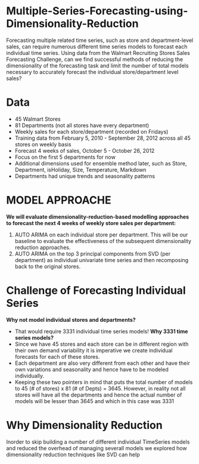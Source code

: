# Multiple-Series-Forecasting-using-Dimensionality-Reduction
Forecasting multiple related time series, such as store and department-level sales, can require numerous different time series models to forecast each individual time series. Using data from the Walmart Recruiting Stores Sales Forecasting Challenge, can we find successful methods of reducing the dimensionality of the forecasting task and limit the number of total models necessary to accurately forecast the individual store/department level sales?

# Data

* 45 Walmart Stores
* 81 Departments (not all stores have every department)
* Weekly sales for each store/department (recorded on Fridays)
* Training data from February 5, 2010 - September 28, 2012 across all 45 stores on weekly basis
* Forecast 4 weeks of sales, October 5 - October 26, 2012 
* Focus on the first 5 departments for now
* Additional dimensions used for ensemble method later, such as Store, Department, isHoliday, Size, Temperature, Markdown
* Departments had unique trends and seasonality patterns

# MODEL APPROACHE

**We will evaluate dimensionality-reduction-based modelling approaches to forecast the next 4 weeks of weekly store sales per department:**
1. AUTO ARIMA on each individual store per department.  This will be our baseline to evaluate the effectiveness of the subsequent dimensionality reduction approaches.
2. AUTO ARIMA on the top 3 principal components from SVD (per department) as individual univariate time series and then recomposing back to the original stores.

# Challenge of Forecasting Individual Series

**Why  not model individual stores and departments?**
* That would require 3331 individual time series models! 
**Why 3331 time series models?**
* Since we have 45 stores and each store can be in different region with their own demand variability it is imperative we create individual forecasts for each of these stores.
* Each department are also very different from each other and have their own variations and seasonality and hence have to be modeled individually.
* Keeping these two pointers in mind that puts the total number of models to 45 (# of stores) x 81 (# of Depts) = 3645. However, in reality not all stores will have all the departments and hence the actual number of models will be lesser than 3645 and which in this case was 3331

# Why Dimensionality Reduction

Inorder to skip building a number of different individual TimeSeries models and reduced the overhead of managing severall models we explored how dimensionality reduction techniques like SVD can help

